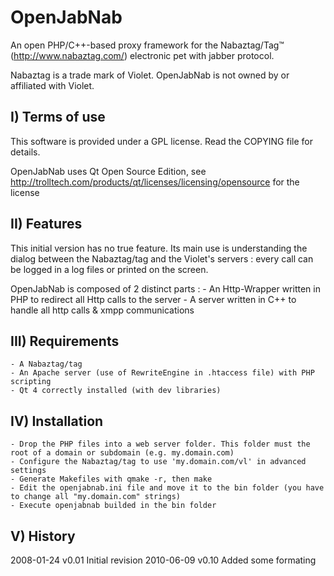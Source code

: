 OpenJabNab
==========
An open PHP/C++-based proxy framework for the Nabaztag/Tag™ (http://www.nabaztag.com/) electronic pet with jabber protocol.

Nabaztag is a trade mark of Violet. OpenJabNab is not owned by or affiliated with Violet.


I) Terms of use
---------------

This software is provided under a GPL license.
Read the COPYING file for details.

OpenJabNab uses Qt Open Source Edition, see http://trolltech.com/products/qt/licenses/licensing/opensource for the license

II) Features
------------

This initial version has no true feature.
Its main use is understanding the dialog between the Nabaztag/tag and the Violet's servers : every call can be logged in a log files or printed on the screen.

OpenJabNab is composed of 2 distinct parts :
	- An Http-Wrapper written in PHP to redirect all Http calls to the server
	- A server written in C++ to handle all http calls & xmpp communications

 
III) Requirements
-----------------

	- A Nabaztag/tag
	- An Apache server (use of RewriteEngine in .htaccess file) with PHP scripting
	- Qt 4 correctly installed (with dev libraries)

IV) Installation
----------------

	- Drop the PHP files into a web server folder. This folder must the root of a domain or subdomain (e.g. my.domain.com)
	- Configure the Nabaztag/tag to use 'my.domain.com/vl' in advanced settings
	- Generate Makefiles with qmake -r, then make
	- Edit the openjabnab.ini file and move it to the bin folder (you have to change all "my.domain.com" strings)
	- Execute openjabnab builded in the bin folder


V) History
----------

2008-01-24 v0.01 Initial revision
2010-06-09 v0.10 Added some formating
